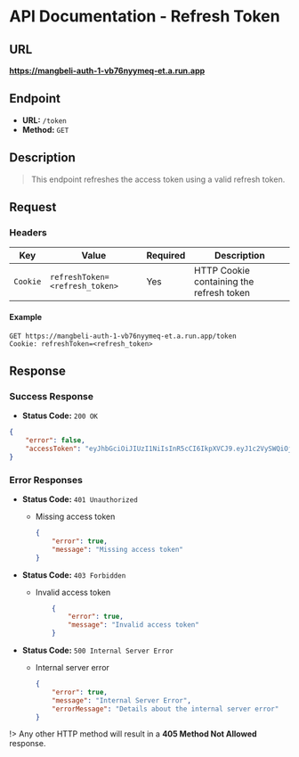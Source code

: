 # **API Documentation - Refresh Token**

## URL

**https://mangbeli-auth-1-vb76nyymeq-et.a.run.app**

## Endpoint

- **URL:** `/token`
- **Method:** `GET`

## Description

> This endpoint refreshes the access token using a valid refresh token.

## Request

### Headers

| Key            | Value                        | Required | Description                                    |
| -------------- | ---------------------------- | -------- | ---------------------------------------------- |
| `Cookie`       | `refreshToken=<refresh_token>`| Yes     | HTTP Cookie containing the refresh token       |

#### Example
```http
GET https://mangbeli-auth-1-vb76nyymeq-et.a.run.app/token
Cookie: refreshToken=<refresh_token>
```

## Response

### Success Response

- **Status Code:** `200 OK`
```json
{
    "error": false,
    "accessToken": "eyJhbGciOiJIUzI1NiIsInR5cCI6IkpXVCJ9.eyJ1c2VySWQiOjIsIm5hbWUiOiJsb3JlbSIsImVtYWlsIjoibG9yZW1AdGVzdC5jb20iLCJpYXQiOjE3MDE0MzQ1NTgsImV4cCI6MTcwMTQzNDYxOH0.FPLbgjwx_cy2wWzydB91cYl3Pm2jG-pMgWh317s_Xck"
}
```

### Error Responses

- **Status Code:** `401 Unauthorized`
    - Missing access token
        ```json
        {
            "error": true,
            "message": "Missing access token"
        }
        ```

- **Status Code:** `403 Forbidden`
    - Invalid access token
        ```json
            {
                "error": true,
                "message": "Invalid access token"
            }
        ```

- **Status Code:** `500 Internal Server Error`
    - Internal server error
        ```json
        {
            "error": true,
            "message": "Internal Server Error",
            "errorMessage": "Details about the internal server error"
        }
        ```

!> Any other HTTP method will result in a **405 Method Not Allowed** response.
